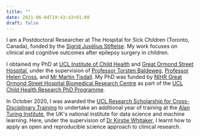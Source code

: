 ```yaml
---
title: ""
date: 2021-06-04T19:43:43+01:00
draft: false
---
```


I am a Postdoctoral Researcher at The Hospital for Sick Children (Toronto, Canada), funded by the [Sigrid Jusélius Stiftelse](https://www.sigridjuselius.fi/en/). My work focuses on clinical and cognitive outcomes after epilepsy surgery in children. 

I obtained my PhD at [UCL Institute of Child Health](https://www.ucl.ac.uk/child-health/research/developmental-neurosciences) and [Great Ormond Street Hospital](https://www.gosh.nhs.uk), under the supervision of [Professor Torsten Baldeweg](https://www.ucl.ac.uk/child-health/people/torsten-baldeweg), [Professor Helen Cross](https://www.gosh.nhs.uk/our-people/staff-z/helen-cross/), and [Mr Martin Tisdall](https://www.gosh.nhs.uk/our-people/staff-z/martin-tisdall/). My PhD was funded by [NIHR Great Ormond Street Hospital Biomedical Research Centre](https://www.gosh.nhs.uk/our-research/our-research-infrastructure/nihr-great-ormond-street-hospital-brc/) as part of the [UCL Child Health Research PhD Programme](https://www.ucl.ac.uk/child-health/child-health-research-phd-studentships-202223).

In October 2020, I was awarded the [UCL Research Scholarship for Cross-Disciplinary Training](https://www.ucl.ac.uk/scholarships/graduate-research-scholarships-cross-disciplinary-training-one-year) to undertake an additional year of training at the [Alan Turing Institute](https://www.turing.ac.uk), the UK's national institute for data science and machine learning. Here, under the supervision of [Dr Kirstie Whitaker](https://www.turing.ac.uk/people/researchers/kirstie-whitaker), I learnt how to apply an open and reproducible science approach to clinical research.
